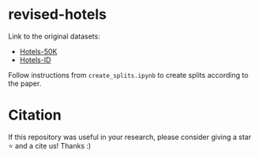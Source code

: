 # revised-hotels
Link to the original datasets:

 - [Hotels-50K](https://github.com/GWUvision/Hotels-50K)
 - [Hotels-ID](https://www.kaggle.com/c/hotel-id-2021-fgvc8)


Follow instructions from `create_splits.ipynb` to create splits according to the paper.

# Citation
If this repository was useful in your research, please consider giving a star ⭐ and a cite us! Thanks :) 
```
